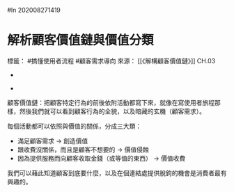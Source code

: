 #ln 202008271419
# 解析顧客價值鏈與價值分類
標籤： #搞懂使用者流程 #顧客需求導向 
來源： [[《解構顧客價值鏈》]] CH.03

-

>

-

顧客價值鏈：把顧客特定行為的前後依附活動都寫下來，就像在寫使用者旅程那樣，然後我們就可以看到顧客行為的全貌，以及暗藏的玄機（顧客需求）。

每個活動都可以依照與價值的關係，分成三大類：
- 滿足顧客需求 → 創造價值
- 跟收費沒關係，而且是顧客不想要的 → 價值侵蝕
- 因為提供服務而向顧客收取金錢（或等值的東西） → 價值收費

我們可以藉此知道顧客到底要什麼，以及在個連結處提供脫鉤的機會是消費者最有興趣的。